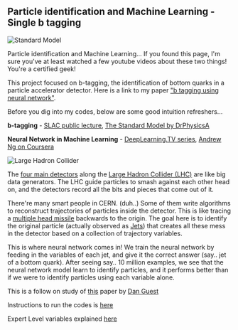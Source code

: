 ## Particle identification and Machine Learning - Single b tagging

![Standard Model](https://upload.wikimedia.org/wikipedia/commons/thumb/0/00/Standard_Model_of_Elementary_Particles.svg/300px-Standard_Model_of_Elementary_Particles.svg.png)

Particle identification and Machine Learning... If you found this page, I'm sure you've at least watched a few youtube videos about these two things! You're a certified geek!

This project focused on b-tagging, the identification of bottom quarks in a particle accelerator detector. Here is a link to my paper ["b tagging using neural network"](https://drive.google.com/file/d/0B3qwNGluXsHSQ05XV2wzQXRraTA). 

Before you dig into my codes, below are some good intuition refreshers...

**b-tagging** - [SLAC public lecture](https://youtu.be/Sd7T23h334g), [The Standard Model by DrPhysicsA](https://youtu.be/d1zaw-KZX1o)

**Neural Network in Machine Learning** - [DeepLearning.TV series](https://youtu.be/b99UVkWzYTQ), [Andrew Ng on Coursera](https://www.coursera.org/learn/machine-learning)

![Large Hadron Collider](http://stanford.edu/group/stanford_atlas/pictures/collision/LHC.jpg)

The [four main detectors](https://home.cern/about/experiments) along the [Large Hadron Collider (LHC)](https://home.cern/topics/large-hadron-collider) are like big data generators. The LHC guide particles to smash against each other head on, and the detectors record all the bits and pieces that come out of it.

There're many smart people in CERN. (duh..) Some of them write algorithms to reconstruct trajectories of particles inside the detector. This is like tracing a [multiple head missile](https://en.wikipedia.org/wiki/Multiple_independently_targetable_reentry_vehicle#/media/File:Minuteman_III_MIRV_path.svg) backwards to the origin. The goal here is to identify the original particle (actually observed as [Jets](https://en.wikipedia.org/wiki/Jet_(particle_physics))) that creates all these mess in the detector based on a collection of trajectory variables.

This is where neural network comes in! We train the neural network by feeding in the variables of each jet, and give it the correct answer (say.. jet of a bottom quark). After seeing say.. 10 million examples, we see that the neural network model learn to identify particles, and it performs better than if we were to identify particles using each variable alone.

This is a follow on study of [this](https://arxiv.org/pdf/1607.08633.pdf) paper by [Dan Guest](https://github.com/dguest/delphes-rave/wiki/Output-Format)

Instructions to run the codes is [here](https://drive.google.com/file/d/0B3qwNGluXsHSUW9fdTNDRHh0LW8/view?usp=sharing)

Expert Level variables explained [here](https://drive.google.com/file/d/0B3qwNGluXsHSUW9fdTNDRHh0LW8/view?usp=sharing)
